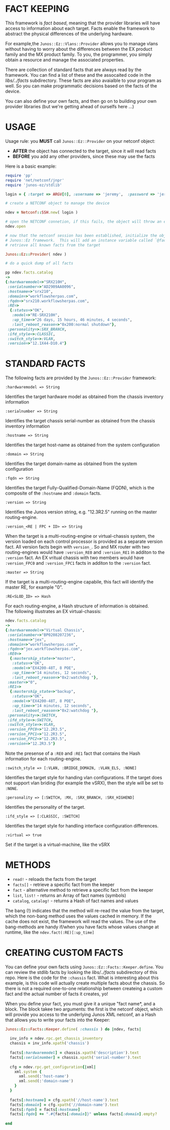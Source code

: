 # FACT KEEPING

This framework is *fact based*, meaning that the provider libraries will have access to information about each
target.  Facts enable the framework to abstract the physical differences of the underlying hardware.  

For example,the `Junos::Ez::Vlans::Provider` allows you to manage vlans without having to worry about the differences between the EX product family and the MX product family.  To you, the programmer, you simply obtain a resource and manage the associated properties.

There are collection of standard facts that are always read by the framework.  You can find a list of these and the assocaited code in the *libs/../facts* subdirectory.  These facts are also avaialble to your program as well.  So you can make programmatic decisions based on the facts of the device.

You can also define your own facts, and then go on to building your own provider libraries (but we're getting ahead of ourselfs here ...)

# USAGE

Usage rule: you **MUST** call `Junos::Ez::Provider` on your netconf object:

  - **AFTER** the object has connected to the target, since it will read facts
  - **BEFORE** you add any other providers, since these may use the facts
  
Here is a basic example:

```ruby
require 'pp'
require 'net/netconf/jnpr'
require 'junos-ez/stdlib'

login = { :target => ARGV[0], :username => 'jeremy',  :password => 'jeremy1',  }

# create a NETCONF object to manage the device

ndev = Netconf::SSH.new( login )

# open the NETCONF connetion, if this fails, the object will throw an exception
ndev.open

# now that the netconf session has been established, initialize the object for the
# Junos::Ez framework.  This will add an instance variable called `@facts` and
# retrieve all known facts from the target

Junos::Ez::Provider( ndev )

# do a quick dump of all facts

pp ndev.facts.catalog
-> 
{:hardwaremodel=>"SRX210H",
 :serialnumber=>"AD2909AA0096",
 :hostname=>"srx210",
 :domain=>"workflowsherpas.com",
 :fqdn=>"srx210.workflowsherpas.com",
 :RE=>
  {:status=>"OK",
   :model=>"RE-SRX210H",
   :up_time=>"26 days, 15 hours, 46 minutes, 4 seconds",
   :last_reboot_reason=>"0x200:normal shutdown"},
 :personality=>:SRX_BRANCH,
 :ifd_style=>:CLASSIC,
 :switch_style=>:VLAN,
 :version=>"12.1X44-D10.4"}
```

# STANDARD FACTS

The following facts are provided by the `Junos::Ez::Provider` framework:
```
:hardwaremodel => String
```
Identifies the target hardware model as obtained from the chassis inventory information
```
:serialnumber => String
```
Identifies the target chassis serial-number as obtained from the chassis inventory information
```
:hostname => String
```
Identifies the target host-name as obtained from the system configuration
```
:domain => String
```
Identifies the target domain-name as obtained from the system configuration
```
:fqdn => String
```
Identifies the target Fully-Qualified-Domain-Name (FQDN), which is the composite of the `:hostname` and `:domain` facts.
```
:version => String
```
Identifies the Junos version string, e.g. "12.3R2.5" running on the master routing-engine.
```
:version_<RE | FPC + ID> => String
```
When the target is a multi-routing-engine or virtual-chassis system, the version loaded on each control processor is provided as a separate version fact.  All version facts begin with `version_`.  So and MX router with two routing-engines would have `:version_RE0` and `:version_RE1` in additon to the `:version` fact.  An EX vritual chassis with two members would have `:version_FPC0` and `:version_FPC1` facts in additon to the `:version` fact.
```
:master => String
```
If the target is a multi-routing-engine capabile, this fact will identify the master RE, for example "0".
```
:RE<SLOD_ID> => Hash
```
For each routing-engine, a Hash structure of information is obtained.  
The following illustrates an EX virtual-chassis:
```ruby
ndev.facts.catalog
-> 
{:hardwaremodel=>"Virtual Chassis",
 :serialnumber=>"BP0208207236",
 :hostname=>"jex",
 :domain=>"workflowsherpas.com",
 :fqdn=>"jex.workflowsherpas.com",
 :RE0=>
  {:mastership_state=>"master",
   :status=>"OK",
   :model=>"EX4200-48T, 8 POE",
   :up_time=>"14 minutes, 12 seconds",
   :last_reboot_reason=>"0x2:watchdog "},
 :master=>"0",
 :RE1=>
  {:mastership_state=>"backup",
   :status=>"OK",
   :model=>"EX4200-48T, 8 POE",
   :up_time=>"14 minutes, 12 seconds",
   :last_reboot_reason=>"0x2:watchdog "},
 :personality=>:SWITCH,
 :ifd_style=>:SWITCH,
 :switch_style=>:VLAN,
 :version_FPC0=>"12.2R3.5",
 :version_FPC1=>"12.2R3.5",
 :version_FPC2=>"12.2R3.5",
 :version=>"12.2R3.5"}
```
Note the presense of a `:RE0` and `:RE1` fact that contains the Hash information for each routing-engine.
```
:switch_style => [:VLAN, :BRIDGE_DOMAIN, :VLAN_ELS, :NONE]
```
Identifies the target style for handing vlan configurations.  If the target does not support vlan briding (for example the vSRX), then the style will be set to `:NONE`.  
```
:personality => [:SWITCH, :MX, :SRX_BRANCH, :SRX_HIGHEND]
```
Identifies the personality of the target.
```
:ifd_style => [:CLASSIC, :SWITCH]
```
Identifies the target style for handling interface configuration differences.
```
:virtual => true
```
Set if the target is a virtual-machine, like the vSRX

# METHODS
  
  - `read!` - reloads the facts from the target
  - `facts[]` - retrieve a specific fact from the keeper
  - `fact` - alternative method to retrieve a specific fact from the keeper
  - `list`, `list!` - returns an Array of fact names (symbols)
  - `catalog`, `catalog!` - returns a Hash of fact names and values
  
The bang (!) indicates that the method will re-read the value from the target, which the non-bang method uses the values cached in memory.  If the cache does not exist, the framework will read the values. The use of the bang-methods are handy if/when you have facts whose values change at runtime, like the `ndev.fact(:RE)[:up_time]`

# CREATING CUSTOM FACTS

You can define your own facts using `Junos::Ez::Facts::Keeper.define`.  You can review the stdlib facts by looking the *libs/../facts* subdirectory of this repo.  Here is the code for the `:chassis` fact.  What is interesting about this example, is this code will actually create multiple facts about the chassis.  So there is not a required one-to-one relationship between createing a custom fact and the actual number of facts it creates, yo!

When you define your fact, you must give it a unique "fact name*, and a block.  The block takee two arguments: the first is the netconf object, which will provide you access to the underlying Junos XML netconf, an a Hash that allows you to write your facts into the Keeper:

```ruby
Junos::Ez::Facts::Keeper.define( :chassis ) do |ndev, facts|
  
  inv_info = ndev.rpc.get_chassis_inventory
  chassis = inv_info.xpath('chassis')
  
  facts[:hardwaremodel] = chassis.xpath('description').text
  facts[:serialnumber] = chassis.xpath('serial-number').text           
  
  cfg = ndev.rpc.get_configuration{|xml|
    xml.system {
      xml.send(:'host-name')
      xml.send(:'domain-name')
    }
  }
  
  facts[:hostname] = cfg.xpath('//host-name').text
  facts[:domain] = cfg.xpath('//domain-name').text
  facts[:fqdn] = facts[:hostname]
  facts[:fqdn] += ".#{facts[:domain]}" unless facts[:domain].empty?
  
end
```






